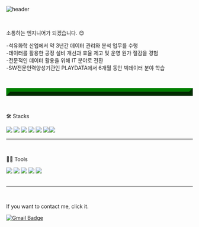 ![header](https://capsule-render.vercel.app/api?type=wave&color=auto&height=300&section=header&text=최우성%20입니다.&fontSize=90)

<br>
<p>
소통하는 엔지니어가 되겠습니다. 😊
<p>
-석유화학 산업에서 약 3년간 데이터 관리와 분석 업무를 수행<br>
-데이터를 활용한 공정 설비 개선과 효율 제고 및 운영 원가 절감을 경험<br>
-전문적인 데이터 활용을 위해 IT 분야로 전환<br>
-SW전문인력양성기관인 PLAYDATA에서 6개월 동안 빅데이터 분야 학습
<p>

<br><hr style="border: outset 10px green"><br>

🛠️ Stacks<br>

<img src="https://img.shields.io/badge/Python-3766AB?style=flat-square&logo=Python&logoColor=white"/> <img src="https://img.shields.io/badge/MySQL-4479A1?style=flat-square&logo=MySQL&logoColor=white"/> <img src="https://img.shields.io/badge/Java-007396?style=flat-square&logo=Java&logoColor=white"/> <img src="https://img.shields.io/badge/C-A8B9CC?style=flat-square&logo=C&logoColor=white"/> <img src="https://img.shields.io/badge/TensorFlow-FF6F00?style=flat-square&logo=TensorFlow&logoColor=white"/> <img src="https://img.shields.io/badge/JavaScript-F7DF1E?style=flat-square&logo=JavaScript&logoColor=white"/><img src="https://img.shields.io/badge/Spring-#6DB33F?style=flat-square&logo=Spring&logoColor=white"/>
<br><hr><br>

💪🏼 Tools<br>

 <img src="https://img.shields.io/badge/Visual Studio Code-007ACC?style=flat-square&logo=Visual Studio Code&logoColor=white"/> <img src="https://img.shields.io/badge/GitHub-181717?style=flat-square&logo=GitHub&logoColor=white"/> <img src="https://img.shields.io/badge/Eclipse IDE-2C2255?style=flat-square&logo=Eclipse IDE&logoColor=white"/> <img src="https://img.shields.io/badge/Anaconda-44A833?style=flat-square&logo=Anaconda&logoColor=white"/> <img src="https://img.shields.io/badge/Spring-#6DB33F?style=flat-square&logo=Spring&logoColor=white"/>  
 <br><hr><br>
 
 If you want to contact me, click it.
 
 [![Gmail Badge](https://img.shields.io/badge/Gmail-d14836?style=flat-square&logo=Gmail&logoColor=white&link=mailto:perfumemakes@gmail.com)](mailto:perfumemakes@gmail.com)

<!--
**perfumemakes/perfumemakes** is a ✨ _special_ ✨ repository because its `README.md` (this file) appears on your GitHub profile.

Here are some ideas to get you started:

- 🔭 I’m currently working on ...
- 🌱 I’m currently learning ...
- 👯 I’m looking to collaborate on ...
- 🤔 I’m looking for help with ...
- 💬 Ask me about ...
- 📫 How to reach me: ...
- 😄 Pronouns: ...
- ⚡ Fun fact: ...
-->
